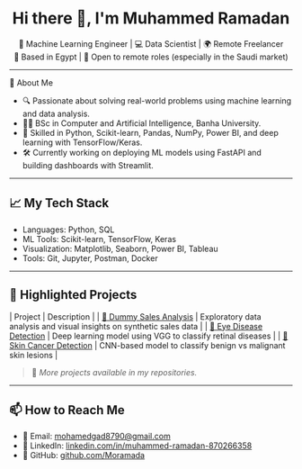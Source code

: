 <h1 align="center">Hi there 👋, I'm Muhammed Ramadan</h1>

<p align="center">
  🚀 Machine Learning Engineer | 💻 Data Scientist | 🌍 Remote Freelancer<br>
  📍 Based in Egypt | 📡 Open to remote roles (especially in the Saudi market)
</p>

---

 🧠 About Me

- 🔍 Passionate about solving real-world problems using machine learning and data analysis.
- 👨‍🎓 BSc in Computer and Artificial Intelligence, Banha University.
- 🧰 Skilled in Python, Scikit-learn, Pandas, NumPy, Power BI, and deep learning with TensorFlow/Keras.
- 🛠️ Currently working on deploying ML models using FastAPI and building dashboards with Streamlit.

---

## 📈 My Tech Stack

- Languages: Python, SQL  
- ML Tools: Scikit-learn, TensorFlow, Keras  
- Visualization: Matplotlib, Seaborn, Power BI, Tableau   
- Tools: Git, Jupyter, Postman, Docker

---

## 📁 Highlighted Projects

| Project | Description |
| [🎯 Dummy Sales Analysis](https://github.com/YourUsername/dummy-sales-analysis) | Exploratory data analysis and visual insights on synthetic sales data |
| [🧠 Eye Disease Detection](https://github.com/YourUsername/eye-disease-detection) | Deep learning model using VGG to classify retinal diseases |
| [🔬 Skin Cancer Detection](https://github.com/YourUsername/skin-cancer-cnn) | CNN-based model to classify benign vs malignant skin lesions |

> 📌 *More projects available in my repositories.*

---

## 📫 How to Reach Me

- 📧 Email: mohamedgad8790@gmail.com  
- 🔗 LinkedIn: [linkedin.com/in/muhammed-ramadan-870266358](https://linkedin.com/in/muhammed-ramadan-870266358)  
- 💼 GitHub: [github.com/Moramada](https://github.com/Moramada)




